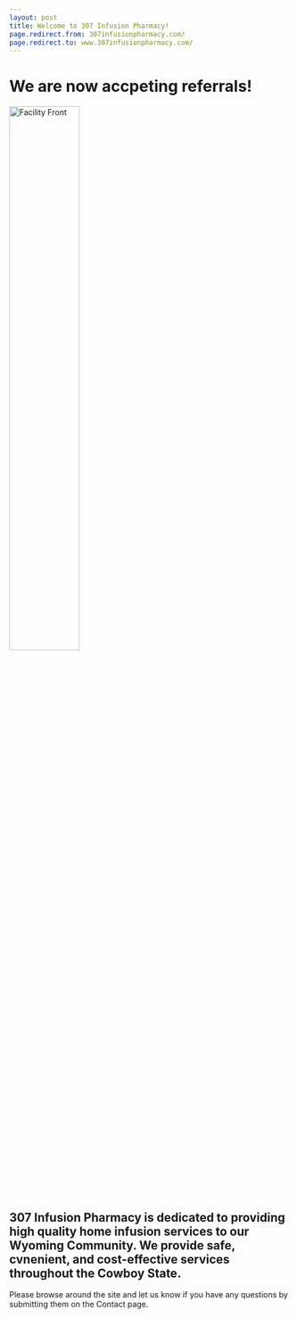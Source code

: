 ```yaml
---
layout: post
title: Welcome to 307 Infusion Pharmacy!
page.redirect.from: 307infusionpharmacy.com/
page.redirect.to: www.307infusionpharmacy.com/
---
```


<h1>We are now accpeting referrals!</h1>

<img src="307infusionpharmacy/images/Facility/front logo.jpg" alt="Facility Front" width=50% height=50%>

<h2>307 Infusion Pharmacy is dedicated to providing high quality home infusion services to our Wyoming Community. We provide safe, cvnenient, and cost-effective services throughout the Cowboy State.</h2>

Please browse around the site and let us know if you have any questions by submitting them on the Contact page.



